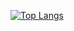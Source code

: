[![Top Langs](https://github-readme-stats.vercel.app/api/top-langs/?username=antonio-chianese&layout=compact&theme=gruvbox&langs_count=10&hide=html,css,makefile)](https://github.com/antonio-chianese/github-readme-stats)
